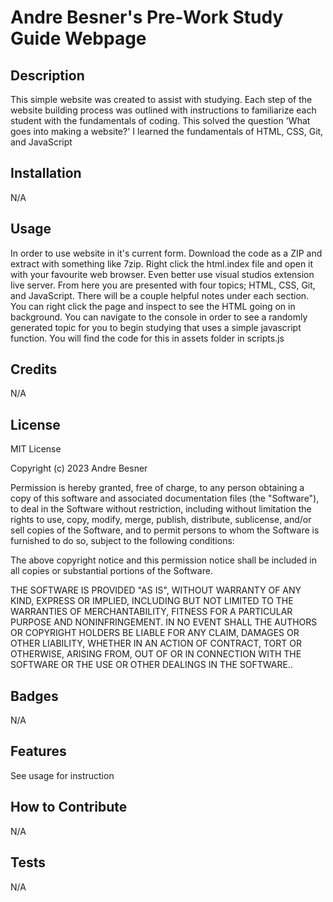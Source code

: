 # Andre Besner's Pre-Work Study Guide Webpage

## Description

This simple website was created to assist with studying.
Each step of the website building process was outlined with instructions to familiarize each student with the fundamentals of coding.
This solved the question 'What goes into making a website?'
I learned the fundamentals of HTML, CSS, Git, and JavaScript

## Installation

N/A

## Usage

In order to use website in it's current form. Download the code as a ZIP and extract with something like 7zip. Right click the html.index file and open it with your favourite web browser. Even better use visual studios extension live server.
From here you are presented with four topics; HTML, CSS, Git, and JavaScript. There will be a couple helpful notes under each section.
You can right click the page and inspect to see the HTML going on in background.
You can navigate to the console in order to see a randomly generated topic for you to begin studying that uses a simple javascript function. You will find the code for this in assets folder in scripts.js 

## Credits

N/A

## License

MIT License

Copyright (c) 2023 Andre Besner

Permission is hereby granted, free of charge, to any person obtaining a copy
of this software and associated documentation files (the "Software"), to deal
in the Software without restriction, including without limitation the rights
to use, copy, modify, merge, publish, distribute, sublicense, and/or sell
copies of the Software, and to permit persons to whom the Software is
furnished to do so, subject to the following conditions:

The above copyright notice and this permission notice shall be included in all
copies or substantial portions of the Software.

THE SOFTWARE IS PROVIDED "AS IS", WITHOUT WARRANTY OF ANY KIND, EXPRESS OR
IMPLIED, INCLUDING BUT NOT LIMITED TO THE WARRANTIES OF MERCHANTABILITY,
FITNESS FOR A PARTICULAR PURPOSE AND NONINFRINGEMENT. IN NO EVENT SHALL THE
AUTHORS OR COPYRIGHT HOLDERS BE LIABLE FOR ANY CLAIM, DAMAGES OR OTHER
LIABILITY, WHETHER IN AN ACTION OF CONTRACT, TORT OR OTHERWISE, ARISING FROM,
OUT OF OR IN CONNECTION WITH THE SOFTWARE OR THE USE OR OTHER DEALINGS IN THE
SOFTWARE..

## Badges

N/A

## Features

See usage for instruction

## How to Contribute

N/A

## Tests

N/A